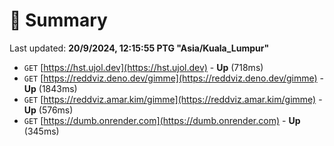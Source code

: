 # 📖 Summary
Last updated: **20/9/2024, 12:15:55 PTG "Asia/Kuala_Lumpur"**

- `GET` [https://hst.ujol.dev](https://hst.ujol.dev) - **Up** (718ms)
- `GET` [https://reddviz.deno.dev/gimme](https://reddviz.deno.dev/gimme) - **Up** (1843ms)
- `GET` [https://reddviz.amar.kim/gimme](https://reddviz.amar.kim/gimme) - **Up** (576ms)
- `GET` [https://dumb.onrender.com](https://dumb.onrender.com) - **Up** (345ms)
